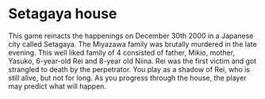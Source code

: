 # Setagaya house
This game reinacts the happenings on December 30th 2000 in a Japanese city called Setagaya. The Miyazawa family was brutally murdered in the late evening. This well liked family of 4 consisted of father, Mikio, mother, Yasuko, 6-year-old Rei and 8-year old Niina. Rei was the first victim and got strangled to death by the perpetrator. You play as a shadow of Rei, who is still alive, but not for long. As you progress through the house, the player may predict what will happen.
